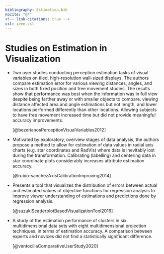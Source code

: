 ```yaml
---
bibliography: Estimation.bib
nocite: "@*"
<!-- link-citations: true -->
csl: ieee.csl
---
```


# Studies on Estimation in Visualization

* Two user studies conducting perception estimation tasks of visual variables on tiled, high-resolution wall-sized displays. The authors compare estimation error for various viewing distances, angles, and sizes in both fixed position and free movement studies. The results show that performance was best when the information was in full view despite being farther away or with smaller objects to compare. viewing distance affected area and angle estimations but not length, and lower locations performed differently than other locations. Allowing subjects to have free movement increased time but did not provide meaningful accuracy improvements.

    [@bezerianosPerceptionVisualVariables2012]

* Motivated by exploratory, overview stages of data analysis, the authors propose a method to allow for estimation of data values in radial axis charts (e.g. star coordinates and RadVis) where data is inevitably lost during the transformation. Calibrating (labelling) and centering data in star coordinate plots considerably increases attribute estimation accuracy.

    [@rubio-sanchezAxisCalibrationImproving2014]

* Presents a tool that visualizes the distribution of errors between actual and estimated values of objective functions for regression analysis to improve viewer understanding of estimations and predictions done by regression analysis.

    [@suzukiScatterplotBasedVisualizationTool2016]


* A study of the estimation performance of clusters in six multidimensional data sets with eight multidimensional projection techniques. in terms of estimation accuracy. A comparison between experts and novices did not find a statistically significant difference.

    [@ventocillaComparativeUserStudy2020]

